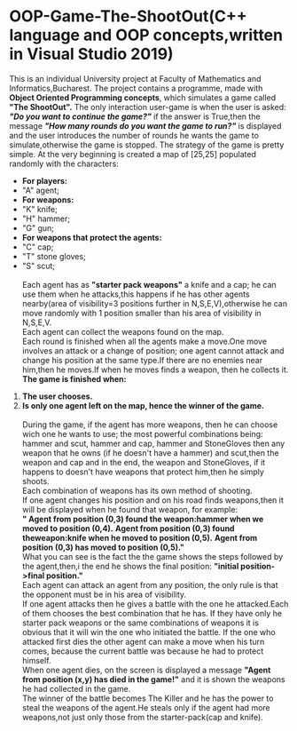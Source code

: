 # OOP-Game-The-ShootOut(C++ language and OOP concepts,written in Visual Studio 2019)

This is an individual University project at Faculty of Mathematics and Informatics,Bucharest.
The project contains a programme, made with **Object Oriented Programming concepts**, which simulates a game called **"The ShootOut".** The only interaction user-game is when the user is asked: ***"Do you want to continue the game?"*** if the answer is True,then the message ***"How many rounds do you want the game to run?"*** is displayed and the user introduces the number of rounds he wants the game to simulate,otherwise the game is stopped.
The strategy of the game is pretty simple. At the very beginning is created a map of [25,25] populated randomly with the characters:
* **For players:**
* "A" agent;
* **For weapons:**
* "K" knife;
* "H" hammer;
* "G" gun;
* **For weapons that protect the agents:**
* "C" cap;
* "T" stone gloves;
* "S" scut;\
\
Each agent has as **"starter pack weapons"** a knife and a cap; he can use them when he attacks,this happens if he has other agents nearby(area of visibility=3 positions further in N,S,E,V),otherwise he can move randomly with 1 position smaller than his area of visibility in N,S,E,V.\
Each agent can collect the weapons found on the map.\
Each round is finished when all the agents make a move.One move involves an attack or a change of position; one agent cannot attack and change his position at the same type.If there are no enemies near him,then he moves.If when he moves finds a weapon, then he collects it.\
**The game is finished when:**
1. **The user chooses.**
1. **Is only one agent left on the map, hence the winner of the game.**\
\
During the game, if the agent has more weapons, then he can choose wich one he wants to use; the most powerful combinations being: hammer and scut, hammer and cap, hammer and StoneGloves then any weapon that he owns (if he doesn't have a hammer) and scut,then the weapon and cap and in the end, the weapon and StoneGloves, if it happens to doesn't have weapons that protect him,then he simply shoots.\
Each combination of weapons has its own method of shooting.\
If one agent changes his position and on his road finds weapons,then it will be displayed when he found that weapon, for example:\
**" Agent from position (0,3) found the weapon:hammer when we moved to position (0,4).**
**Agent from position (0,3) found theweapon:knife when he moved to position (0,5).**
**Agent from position (0,3) has moved to position (0,5)."**\
What you can see is the fact the the game shows the steps followed by the agent,then,i the end he shows the final position:
**"initial position->final position."**\
Each agent can attack an agent from any position, the only rule is that the opponent must be in his area of visibility.\
If one agent attacks then he gives a battle with the one he attacked.Each of them chooses the best combination that he has. If they have only he starter pack weapons
or the same combinations of weapons it is obvious that it will win the one who initiated the battle. If the one who attacked first dies
the other agent can make a move when his turn comes, because the current battle was because he had to protect himself.\
When one agent dies, on the screen is displayed a message **"Agent from position (x,y) has died in the game!"** and it is shown the weapons he had collected in the game.\
The winner of the battle becomes The Killer and he has the power to steal the weapons of the agent.He steals only if the
agent had more weapons,not just only those from the starter-pack(cap and knife).

